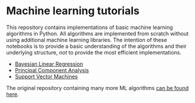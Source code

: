 # Machine learning tutorials

This repository contains implementations of basic machine learning algorithms in Python. All algorithms are implemented from scratch without using additional machine learning libraries. The intention of these notebooks is to provide a basic understanding of the algorithms and their underlying structure, *not* to provide the most efficient implementations. 

- [Bayesian Linear Regression](bayesian_linear_regression.ipynb)
- [Principal Component Analysis](pca.ipynb)
- [Support Vector Machines](support_vector_machines.ipynb)

The original repository containing many more ML algorithms [can be found here](https://github.com/zotroneneis/machine_learning_basics).
